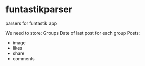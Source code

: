 funtastikparser
===============

parsers for funtastik app

We need to store:
Groups
Date of last post for each group
Posts:
- image
- likes
- share
- comments
